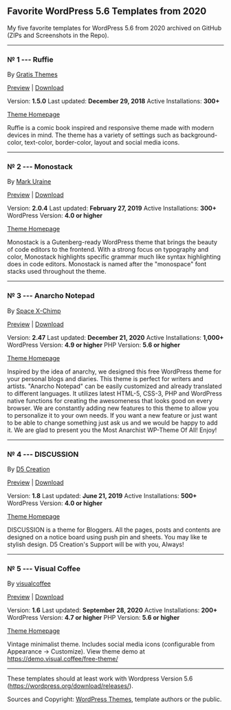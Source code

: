 ## Favorite WordPress 5.6 Templates from 2020

My five favorite templates for WordPress 5.6 from 2020 archived on GitHub (ZIPs and Screenshots in the Repo).

---

### № 1 --- Ruffie

By  [Gratis Themes](https://wordpress.org/themes/author/knifftech/)

[Preview](https://wp-themes.com/ruffie) | [Download](https://downloads.wordpress.org/theme/ruffie.1.5.0.zip)

Version:  **1.5.0**
Last updated:  **December 29, 2018**
Active Installations:  **300+**

[Theme Homepage](https://gratisthemes.github.io/ruffie)

Ruffie is a comic book inspired and responsive theme made with modern devices in mind. The theme has a variety of settings such as background-color, text-color, border-color, layout and social media icons.

---

###  № 2 --- Monostack

By  [Mark Uraine](https://wordpress.org/themes/author/mapk/)

[ Preview](https://wp-themes.com/monostack) | [Download](https://downloads.wordpress.org/theme/monostack.2.0.4.zip)

Version:  **2.0.4**
Last updated:  **February 27, 2019**
Active Installations:  **300+**
WordPress Version:  **4.0 or higher**

[Theme Homepage](https://github.com/mapk/monostack/)

Monostack is a Gutenberg-ready WordPress theme that brings the beauty of code editors to the frontend. With a strong focus on typography and color, Monostack highlights specific grammar much like syntax highlighting does in code editors. Monostack is named after the "monospace" font stacks used throughout the theme.

---

### № 3 --- Anarcho Notepad

By  [Space X-Chimp](https://wordpress.org/themes/author/arthur-gareginyan/)

[Preview](https://wp-themes.com/anarcho-notepad) | [Download](https://downloads.wordpress.org/theme/anarcho-notepad.2.47.zip)

Version:  **2.47**
Last updated:  **December 21, 2020**
Active Installations:  **1,000+**
WordPress Version:  **4.9 or higher**
PHP Version:  **5.6 or higher**

[Theme Homepage](https://www.spacexchimp.com/themes/anarcho-notepad.html)

Inspired by the idea of anarchy, we designed this free WordPress theme for your personal blogs and diaries. This theme is perfect for writers and artists. "Anarcho Notepad" can be easily customized and already translated to different languages. It utilizes latest HTML-5, CSS-3, PHP and WordPress native functions for creating the awesomeness that looks good on every browser. We are constantly adding new features to this theme to allow you to personalize it to your own needs. If you want a new feature or just want to be able to change something just ask us and we would be happy to add it. We are glad to present you the Most Anarchist WP-Theme Of All! Enjoy!

---

### № 4 --- DISCUSSION

By  [D5 Creation](https://wordpress.org/themes/author/d5creation/)

[Preview](https://wp-themes.com/discussion) | [Download](https://downloads.wordpress.org/theme/discussion.1.8.zip)

Version:  **1.8**
Last updated:  **June 21, 2019**
Active Installations:  **500+**
WordPress Version:  **4.0 or higher**

[Theme Homepage](https://d5creation.com/theme/discussion/)

DISCUSSION is a theme for Bloggers. All the pages, posts and contents are designed on a notice board using push pin and sheets. You may like te stylish design. D5 Creation's Support will be with you, Always!

---

### № 5 --- Visual Coffee

By  [visualcoffee](https://wordpress.org/themes/author/visualcoffee/)

[Preview](https://wp-themes.com/visual-coffee) | [Download](https://downloads.wordpress.org/theme/visual-coffee.1.6.zip)

Version:  **1.6**
Last updated:  **September 28, 2020**
Active Installations:  **200+**
WordPress Version:  **4.7 or higher**
PHP Version:  **5.6 or higher**

[Theme Homepage](https://github.com/alinacsava/visual-coffee-free-theme)

Vintage minimalist theme. Includes social media icons (configurable from Appearance -> Customize). View theme demo at https://demo.visual.coffee/free-theme/

---
These templates should at least work with Wordpress Version 5.6 (https://wordpress.org/download/releases/).

Sources and Copyright: [WordPress Themes](https://wordpress.org/themes/), template authors or the public.

